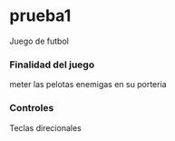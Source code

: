 # prueba1
Juego de futbol
### Finalidad del juego ###
meter las pelotas enemigas en su porteria
### Controles ###
Teclas direcionales
